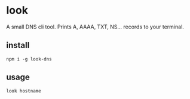 # look

A small DNS cli tool. Prints A, AAAA, TXT, NS... records to your terminal.

## install

`npm i -g look-dns`

## usage

`look hostname`
